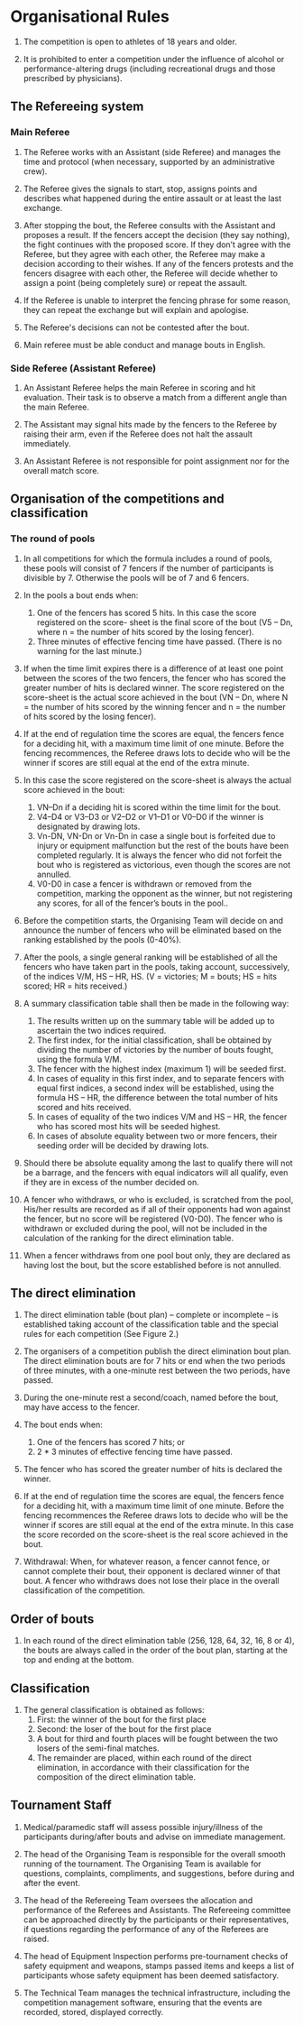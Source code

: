 # Organisational Rules

1. The competition is open to athletes of 18 years and older.

2. It is prohibited to enter a competition under the influence of alcohol or performance-altering
   drugs (including recreational drugs and those prescribed by physicians).

## The Refereeing system

### Main Referee

1.  The Referee works with an Assistant (side Referee) and manages the time and protocol (when
    necessary, supported by an administrative crew).

2.  The Referee gives the signals to start, stop, assigns points and describes what happened during
    the entire assault or at least the last exchange.

3.  After stopping the bout, the Referee consults with the Assistant and proposes a result. If the
    fencers accept the decision (they say nothing), the fight continues with the proposed score. If
    they don’t agree with the Referee, but they agree with each other, the Referee may make a
    decision according to their wishes. If any of the fencers protests and the fencers disagree with
    each other, the Referee will decide whether to assign a point (being completely sure) or repeat
    the assault.

4.  If the Referee is unable to interpret the fencing phrase for some reason, they can repeat the
    exchange but will explain and apologise.

5.  The Referee's decisions can not be contested after the bout.

6.  Main referee must be able conduct and manage bouts in English.

### Side Referee (Assistant Referee)

1. An Assistant Referee helps the main Referee in scoring and hit evaluation. Their task is to
   observe a match from a different angle than the main Referee.

2. The Assistant may signal hits made by the fencers to the Referee by raising their arm, even if
   the Referee does not halt the assault immediately.

3. An Assistant Referee is not responsible for point assignment nor for the overall match score.

## Organisation of the competitions and classification

### The round of pools

1.  In all competitions for which the formula includes a round of pools, these pools will consist of
    7 fencers if the number of participants is divisible by 7. Otherwise the pools will be of 7 and
    6 fencers.

2.  In the pools a bout ends when:
    1. One of the fencers has scored 5 hits. In this case the score registered on the score- sheet
       is the final score of the bout (V5 – Dn, where n = the number of hits scored by the losing
       fencer).
    2. Three minutes of effective fencing time have passed. (There is no warning for the last
       minute.)

3.  If when the time limit expires there is a difference of at least one point between the scores of
    the two fencers, the fencer who has scored the greater number of hits is declared winner. The
    score registered on the score-sheet is the actual score achieved in the bout (VN – Dn, where N =
    the number of hits scored by the winning fencer and n = the number of hits scored by the losing
    fencer).

4.  If at the end of regulation time the scores are equal, the fencers fence for a deciding hit,
    with a maximum time limit of one minute. Before the fencing recommences, the Referee draws lots
    to decide who will be the winner if scores are still equal at the end of the extra minute.

5.  In this case the score registered on the score-sheet is always the actual score achieved in the
    bout:
    1. VN–Dn if a deciding hit is scored within the time limit for the bout.
    2. V4–D4 or V3–D3 or V2–D2 or V1–D1 or V0–D0 if the winner is designated by drawing lots.
    3. Vn-DN, VN-Dn or Vn-Dn in case a single bout is forfeited due to injury or equipment
       malfunction but the rest of the bouts have been completed regularly. It is always the fencer
       who did not forfeit the bout who is registered as victorious, even though the scores are not
       annulled.
    4. V0-D0 in case a fencer is withdrawn or removed from the competition, marking the opponent as
       the winner, but not registering any scores, for all of the fencer’s bouts in the pool..

6.  Before the competition starts, the Organising Team will decide on and announce the number of
    fencers who will be eliminated based on the ranking established by the pools (0-40%).

7.  After the pools, a single general ranking will be established of all the fencers who have taken
    part in the pools, taking account, successively, of the indices V/M, HS – HR, HS. (V =
    victories; M = bouts; HS = hits scored; HR = hits received.)

8.  A summary classification table shall then be made in the following way:
    1. The results written up on the summary table will be added up to ascertain the two indices
       required.
    2. The first index, for the initial classification, shall be obtained by dividing the number of
       victories by the number of bouts fought, using the formula V/M.
    3. The fencer with the highest index (maximum 1) will be seeded first.
    4. In cases of equality in this first index, and to separate fencers with equal first indices, a
       second index will be established, using the formula HS – HR, the difference between the total
       number of hits scored and hits received.
    5. In cases of equality of the two indices V/M and HS – HR, the fencer who has scored most hits
       will be seeded highest.
    6. In cases of absolute equality between two or more fencers, their seeding order will be
       decided by drawing lots.

9.  Should there be absolute equality among the last to qualify there will not be a barrage, and the
    fencers with equal indicators will all qualify, even if they are in excess of the number decided
    on.

10. A fencer who withdraws, or who is excluded, is scratched from the pool, His/her results are
    recorded as if all of their opponents had won against the fencer, but no score will be
    registered (V0-D0). The fencer who is withdrawn or excluded during the pool, will not be
    included in the calculation of the ranking for the direct elimination table.

11. When a fencer withdraws from one pool bout only, they are declared as having lost the bout, but
    the score established before is not annulled.

## The direct elimination

1.  The direct elimination table (bout plan) – complete or incomplete – is established taking
    account of the classification table and the special rules for each competition (See Figure 2.)

2.  The organisers of a competition publish the direct elimination bout plan. The direct elimination
    bouts are for 7 hits or end when the two periods of three minutes, with a one-minute rest
    between the two periods, have passed.

3.  During the one-minute rest a second/coach, named before the bout, may have access to the fencer.

4.  The bout ends when:
    1. One of the fencers has scored 7 hits; or
    2. 2 * 3 minutes of effective fencing time have passed.

5.  The fencer who has scored the greater number of hits is declared the winner.

6.  If at the end of regulation time the scores are equal, the fencers fence for a deciding hit,
    with a maximum time limit of one minute. Before the fencing recommences the Referee draws lots
    to decide who will be the winner if scores are still equal at the end of the extra minute. In
    this case the score recorded on the score-sheet is the real score achieved in the bout.

7.  Withdrawal: When, for whatever reason, a fencer cannot fence, or cannot complete their bout,
    their opponent is declared winner of that bout. A fencer who withdraws does not lose their place
    in the overall classification of the competition.

## Order of bouts

1. In each round of the direct elimination table (256, 128, 64, 32, 16, 8 or 4), the bouts are
   always called in the order of the bout plan, starting at the top and ending at the bottom.

## Classification

1. The general classification is obtained as follows:
   1. First: the winner of the bout for the first place
   2. Second: the loser of the bout for the first place
   3. A bout for third and fourth places will be fought between the two losers of the semi-final
      matches.
   4. The remainder are placed, within each round of the direct elimination, in accordance with
      their classification for the composition of the direct elimination table.

## Tournament Staff

1.  Medical/paramedic staff will assess possible injury/illness of the participants during/after
    bouts and advise on immediate management.

2.  The head of the Organising Team is responsible for the overall smooth running of the tournament.
    The Organising Team is available for questions, complaints, compliments, and suggestions, before
    during and after the event.

3.  The head of the Refereeing Team oversees the allocation and performance of the Referees and
    Assistants. The Refereeing committee can be approached directly by the participants or their
    representatives, if questions regarding the performance of any of the Referees are raised.

4.  The head of Equipment Inspection performs pre-tournament checks of safety equipment and weapons,
    stamps passed items and keeps a list of participants whose safety equipment has been deemed
    satisfactory.

5.  The Technical Team manages the technical infrastructure, including the competition management
    software, ensuring that the events are recorded, stored, displayed correctly.
